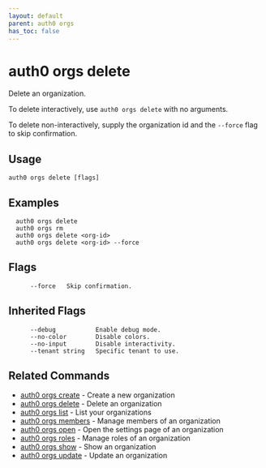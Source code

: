 ```yaml
---
layout: default
parent: auth0 orgs
has_toc: false
---
```

# auth0 orgs delete

Delete an organization.

To delete interactively, use `auth0 orgs delete` with no arguments.

To delete non-interactively, supply the organization id and the `--force` flag to skip confirmation.

## Usage
```
auth0 orgs delete [flags]
```

## Examples

```
  auth0 orgs delete
  auth0 orgs rm
  auth0 orgs delete <org-id>
  auth0 orgs delete <org-id> --force
```


## Flags

```
      --force   Skip confirmation.
```


## Inherited Flags

```
      --debug           Enable debug mode.
      --no-color        Disable colors.
      --no-input        Disable interactivity.
      --tenant string   Specific tenant to use.
```


## Related Commands

- [auth0 orgs create](auth0_orgs_create.md) - Create a new organization
- [auth0 orgs delete](auth0_orgs_delete.md) - Delete an organization
- [auth0 orgs list](auth0_orgs_list.md) - List your organizations
- [auth0 orgs members](auth0_orgs_members.md) - Manage members of an organization
- [auth0 orgs open](auth0_orgs_open.md) - Open the settings page of an organization
- [auth0 orgs roles](auth0_orgs_roles.md) - Manage roles of an organization
- [auth0 orgs show](auth0_orgs_show.md) - Show an organization
- [auth0 orgs update](auth0_orgs_update.md) - Update an organization


